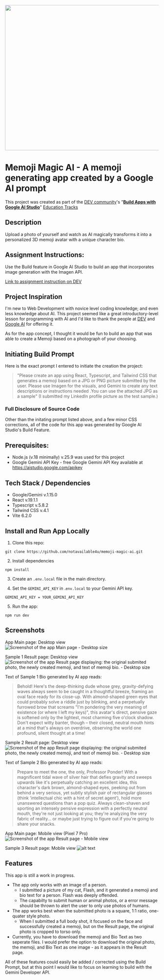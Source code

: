 <div align="center">
<img width="1200" height="475" alt="GHBanner" src="https://github.com/user-attachments/assets/0aa67016-6eaf-458a-adb2-6e31a0763ed6" />
</div>

# Memoji Magic AI -  A memoji generating app created by a Google AI prompt
This project was created as part of the [DEV community](https://dev.to/enter)'s "[**Build Apps with Google AI Studio**](https://dev.to/deved/build-apps-with-google-ai-studio?bb=238782)" [Education Tracks](https://dev.to/devteam/introducing-dev-education-tracks-expert-guided-tutorials-for-learning-new-skills-and-earning-badges-48oi)

## Description
Upload a photo of yourself and watch as AI magically transforms it into a personalized 3D memoji avatar with a unique character bio.

## Assignment Instructions:
Use the Build feature in Google AI Studio to build an app that incorporates image generation with the Imagen API.

[Link to assignment instruction on DEV](https://dev.to/deved/build-apps-with-google-ai-studio?bb=238782)

## Project Inspiration
I'm new to Web Development with novice level coding knowledge; and even less knowledge about AI. This project seemed like a great introductory-level lesson for programming with AI and I'd like to thank the people at [DEV](https://dev.to/enter) and [Google AI](https://dev.to/googleai) for offering it.

As for the app concept, I thought it would be fun to build an app that was able to create a Memoji based on a photograph of your choosing.

## Initiating Build Prompt
Here is the exact prompt I entered to initiate the creation the project:

> "Please create an app using React, Typescript, and Tailwind CSS that generates a memoji based on a JPG or PNG picture submitted by the user. Please use Imagen for the visuals, and Gemini to create any text descriptions or instructions needed .You can use the attached JPG as a sample"
(I submitted my LinkedIn profile picture as the test sample.)

### Full Disclosure of Source Code
Other than the initating prompt listed above, and a few minor CSS corrections, all of the code for this app was generated by Google AI Studio's Build Feature.

## Prerequisites:
* Node.js (v.18 minimally) v.25.9 was used for this project
* Google Gemini API Key - free Google Gemini API Key available at https://aistudio.google.com/apikey

## Tech Stack  / Dependencies
* Google/Gemini v.1.15.0
* React v.19.1.1
* Typescript v.5.8.2
* Tailwind CSS v.4.1
* Vite 6.2.0

## Install and Run App Locally

1. Clone this repo:
```
git clone https://github.com/notavailable4u/memoji-magic-ai.git

```
2. Install dependencies
```
npm install

```
3. Create an `.env.local` file in the main directory.

4. Set the `GEMINI_API_KEY` in .`env.local` to your Gemini API key.
```
GEMINI_API_KEY = YOUR_GEMINI_API_KEY

```

5. Run the app:
```
npm run dev

```

## Screenshots

App Main page: Desktop view
![Screenshot of the app Main page - Desktop size](main-page-desktop.png)

Sample 1 Result page: Desktop view
![Screenshot of the app Result page displaying: the original submited photo, the newly created memoji, and text of memoji bio. - Desktop size](result-page-desktop.png)

Text of Sample 1 Bio generated by AI app reads:
> Behold! Here's the deep-thinking dude whose grey, gravity-defying waves always seem to be caught in a thoughtful breeze, framing an oval face ready for its close-up. With almond-shaped green eyes that could probably solve a riddle just by blinking, and a perpetually furrowed brow that screams "I'm pondering the very meaning of existence (or where I left my keys)", this avatar's direct, pensive gaze is softened only by the lightest, most charming five o'clock shadow.
> Don't expect witty banter, though – their closed, neutral mouth hints at a mind that's always on overdrive, observing the world one profound, silent thought at a time!

Sample 2 Result page: Desktop view
![Screenshot of the app Result page displaying: the original submited photo, the newly created memoji, and text of memoji bio. - Desktop size](result2-page-desktop.png)

Text of Sample 2 Bio generated by AI app reads:
> Prepare to meet the one, the only, Professor Ponder! With a magnificent tidal wave of silver hair that defies gravity and sweeps upwards like it's perpetually catching an excellent idea, this character's dark brown, almond-shaped eyes, peeking out from behind a very serious, yet subtly stylish pair of rectangular glasses (think ‘intellectual chic with a hint of secret agent’), hold more unanswered questions than a pop quiz. Always clean-shaven and sporting an intensely pensive expression with a perfectly neutral mouth, they're not just looking at you; they're analyzing the very fabric of reality… or maybe just trying to figure out if you're going to share your snacks.

App Main page: Mobile view (Pixel 7 Pro)
![Screenshot of the app Result page - Mobile view](main-page-mobile-pixel-7-Pro.png)

Sample 3 Result page: Mobile view
![alt text](result3-page-mobile.png)

## Features
This app is still a work in progress.

* The app only works with an image of a person.
  * I submitted a picture of my cat, Flash, and it generated a memoji and bio text for a person. Flash was deeply offended.
  * The capabilty to submit human or animal photos, or a error message should be thrown to alert the user to only use photos of humans.
* The app works best when the submitted photo is a square, 1:1 ratio, one-quater style photo.
  * When I submitted a full body shot, it focused on the face and successfully created a memoji, but on the Result page, the original photo is cropped to torso only.
* Currently, you have to download the memoji and Bio Text as two seperate files. I would prefer the option to download the original photo, the memoji, and Bio Text as one image - as it appears in the Result page.

All of these features could easily be added / corrected using the Build Prompt, but at this point I would like to focus on learning to build with the Gemini Developer API.



